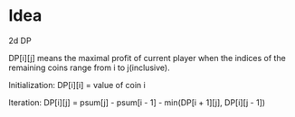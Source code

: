 # Idea

2d DP

DP[i][j] means the maximal profit of current player when the indices of the remaining coins range from i to j(inclusive).

Initialization: DP[i][i] = value of coin i

Iteration: DP[i][j] = psum[j] - psum[i - 1] - min(DP[i + 1][j], DP[i][j - 1])
